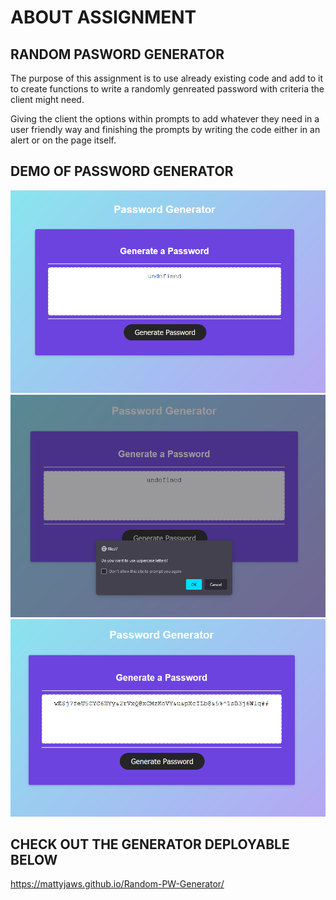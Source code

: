 # ABOUT ASSIGNMENT

## RANDOM PASWORD GENERATOR

The purpose of this assignment is to use already existing code and add to it to create functions to write a randomly genreated password with criteria the client might need. 

Giving the client the options within prompts to add whatever they need in a user friendly way and finishing the prompts by writing the code either in an alert or on the page itself.


## DEMO OF PASSWORD GENERATOR


![generator-demo](./Photos/generator1.png)
![generator-demo](./Photos/generator2.png)
![generator-demo](./Photos/generator3.png)


## CHECK OUT THE GENERATOR DEPLOYABLE BELOW

https://mattyjaws.github.io/Random-PW-Generator/